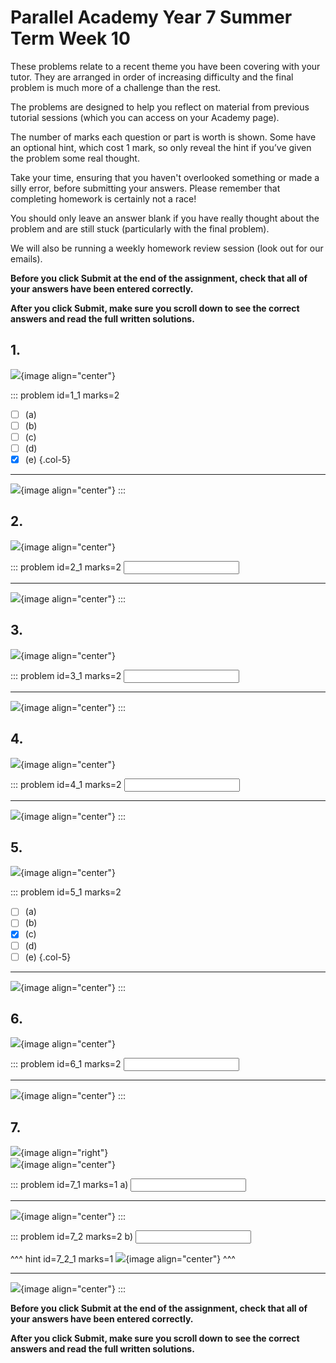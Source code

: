 # Parallel Academy Year 7 Summer Term Week 10

These problems relate to a recent theme you have been covering with your tutor. They are arranged in order of increasing difficulty and the final problem is much more of a challenge than the rest.  

The problems are designed to help you reflect on material from previous tutorial sessions (which you can access on your Academy page).  

The number of marks each question or part is worth is shown. Some have an optional hint, which cost 1 mark, so only reveal the hint if you’ve given the problem some real thought.   

Take your time, ensuring that you haven't overlooked something or made a silly error, before submitting your answers. Please remember that completing homework is certainly not a race!  

You should only leave an answer blank if you have really thought about the problem and are still stuck (particularly with the final problem).  

We will also be running a weekly homework review session (look out for our emails).  

**Before you click Submit at the end of the assignment, check that all of your answers have been entered correctly.** 
  
**After you click Submit, make sure you scroll down to see the correct answers and read the full written solutions.**  


## 1.	
![](/resources/academy-7sum-week-11/q1.png){image align="center"}  

::: problem id=1_1 marks=2

* [ ] (a)
* [ ] (b)
* [ ] (c)
* [ ] (d)
* [x] (e)
{.col-5}

---

![](/resources/academy-7sum-week-11/s1.png){image align="center"}
:::  


## 2.
![](/resources/academy-7sum-week-11/q2.png){image align="center"}  

::: problem id=2_1 marks=2
<input type="number" solution="0"/>  

---

![](/resources/academy-7sum-week-11/s2.png){image align="center"}
:::  


## 3.
![](/resources/academy-7sum-week-11/q3.png){image align="center"}  

::: problem id=3_1 marks=2
<input type="number" solution="2"/>  

---

![](/resources/academy-7sum-week-11/s3.png){image align="center"}
:::  


## 4.
![](/resources/academy-7sum-week-11/q4.png){image align="center"}  

::: problem id=4_1 marks=2
<input type="number" solution="1"/>  

---

![](/resources/academy-7sum-week-11/s4.png){image align="center"}
::: 


## 5.
![](/resources/academy-7sum-week-11/q5.png){image align="center"}  

::: problem id=5_1 marks=2

* [ ] (a)
* [ ] (b)
* [x] (c)
* [ ] (d)
* [ ] (e)
{.col-5}

---

![](/resources/academy-7sum-week-11/s5.png){image align="center"}
:::  


## 6.
![](/resources/academy-7sum-week-11/q6.png){image align="center"}  

::: problem id=6_1 marks=2
<input type="number" solution="450"/>  

---

![](/resources/academy-7sum-week-11/s6.png){image align="center"}
::: 


## 7.
![](/resources/academy-4-week-2/4-skull.png){image align="right"}  
![](/resources/academy-7sum-week-11/q7.png){image align="center"}  

::: problem id=7_1 marks=1
a) <input type="number" solution="4"/>  

---

![](/resources/academy-7sum-week-11/s7a.png){image align="center"}
:::  

::: problem id=7_2 marks=2
b) <input type="number" solution="18"/>  

^^^ hint id=7_2_1 marks=1
![](/resources/academy-7sum-week-11/h7b.png){image align="center"} 
^^^ 

---

![](/resources/academy-7sum-week-11/s7b.png){image align="center"} 
:::  

**Before you click Submit at the end of the assignment, check that all of your answers have been entered correctly.** 
  
**After you click Submit, make sure you scroll down to see the correct answers and read the full written solutions.**  